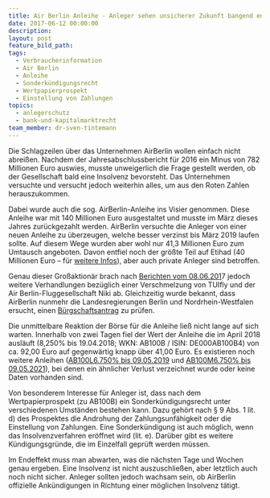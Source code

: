 ```yaml
---
title: Air Berlin Anleihe - Anleger sehen unsicherer Zukunft bangend entgegen
date: 2017-06-12 00:00:00
description:
layout: post
feature_bild_path:
tags:
  - Verbraucherinformation
  - Air Berlin
  - Anleihe
  - Sonderkündigungsrecht
  - Wertpapierprospekt
  - Einstellung von Zahlungen
topics:
  - anlegerschutz
  - bank-und-kapitalmarktrecht
team_member: dr-sven-tintemann
---
```



Die Schlagzeilen über das Unternehmen AirBerlin wollen einfach nicht abreißen. Nachdem der Jahresabschlussbericht für 2016 ein Minus von 782 Millionen Euro auswies, musste unweigerlich die Frage gestellt werden, ob der Gesellschaft bald eine Insolvenz bevorsteht. Das Unternehmen versuchte und versucht jedoch weiterhin alles, um aus den Roten Zahlen herauszukommen.

Dabei wurde auch die sog. AirBerlin-Anleihe ins Visier genommen. Diese Anleihe war mit 140 Millionen Euro ausgestaltet und musste im März dieses Jahres zurückgezahlt werden. AirBerlin versuchte die Anleger von einer neuen Anleihe zu überzeugen, welche besser verzinst bis März 2019 laufen sollte. Auf diesem Wege wurden aber wohl nur 41,3 Millionen Euro zum Umtausch angeboten. Davon entfiel noch der größte Teil auf Etihad (40 Millionen Euro – für [weitere Infos](http://www.airliners.de/nur-anleger-air-berlin-anleihe/40779)), aber auch private Anleger sind betroffen.

Genau dieser Großaktionär brach nach [Berichten vom 08.06.201](https://www.welt.de/wirtschaft/article165338030/Fuer-Air-Berlin-wird-es-jetzt-richtig-eng.html)7 jedoch weitere Verhandlungen bezüglich einer Verschmelzung von TUIfly und der Air Berlin-Fluggesellschaft Niki ab. Gleichzeitig wurde bekannt, dass AirBerlin nunmehr die Landesregierungen Berlin und Nordrhein-Westfalen ersucht, einen [Bürgschaftsantrag](https://www.welt.de/wirtschaft/article165345596/Air-Berlin-bittet-die-Politik-um-Hilfe.html) zu prüfen.

Die unmittelbare Reaktion der Börse für die Anleihe ließ nicht lange auf sich warten. Innerhalb von zwei Tagen fiel der Wert der Anleihe die im April 2018 ausläuft (8,250% bis 19.04.2018; WKN: AB100B / ISIN: DE000AB100B4) von ca. 92,00 Euro auf gegenwärtig knapp über 41,00 Euro. Es existieren noch weitere Anleihen ([AB100L6.750% bis 09.05.2019](http://www.finanzen.net/anleihen/ab100l-air-berlin-anleihe) und [AB100M6.750% bis 09.05.2021](http://www.finanzen.net/anleihen/ab100m-air-berlin-anleihe)), bei denen ein ähnlicher Verlust verzeichnet wurde oder keine Daten vorhanden sind.

Von besonderem Interesse für Anleger ist, dass nach dem Wertpapierprospekt (zu AB100B) ein Sonderkündigungsrecht unter verschiedenen Umständen bestehen kann. Dazu gehört nach § 9 Abs. 1 lit. d) des Prospektes die Androhung der Zahlungsunfähigkeit oder die Einstellung von Zahlungen. Eine Sonderkündigung ist auch möglich, wenn das Insolvenzverfahren eröffnet wird (lit. e). Darüber gibt es weitere Kündigungsgründe, die im Einzelfall geprüft werden müssen.

Im Endeffekt muss man abwarten, was die nächsten Tage und Wochen genau ergeben. Eine Insolvenz ist nicht auszuschließen, aber letztlich auch noch nicht sicher. Anleger sollten jedoch wachsam sein, ob AirBerlin offizielle Ankündigungen in Richtung einer möglichen Insolvenz tätigt.